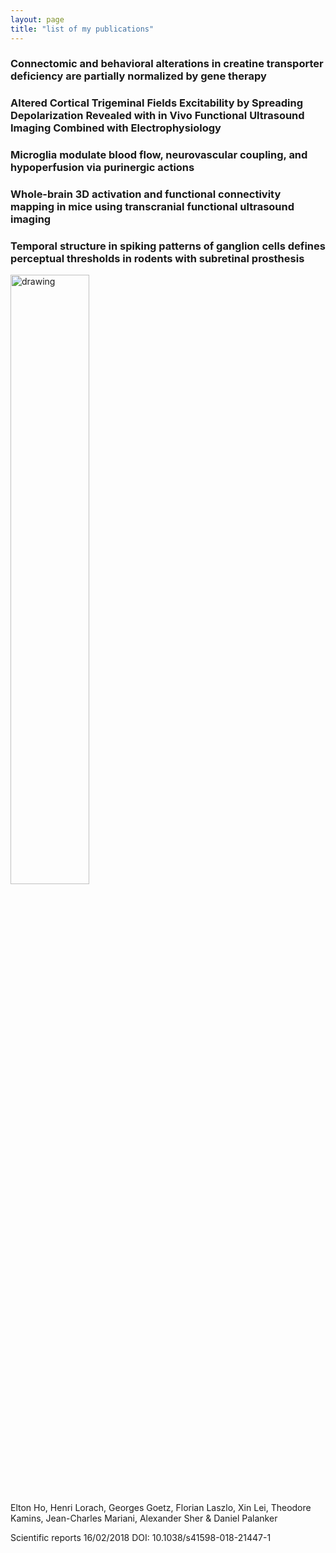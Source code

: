 ```yaml
---
layout: page
title: "list of my publications"
---
```


### Connectomic and behavioral alterations in creatine transporter deficiency are partially normalized by gene therapy

### Altered Cortical Trigeminal Fields Excitability by Spreading Depolarization Revealed with in Vivo Functional Ultrasound Imaging Combined with Electrophysiology

### Microglia modulate blood flow, neurovascular coupling, and hypoperfusion via purinergic actions

### Whole-brain 3D activation and functional connectivity mapping in mice using transcranial functional ultrasound imaging

### Temporal structure in spiking patterns of ganglion cells defines perceptual thresholds in rodents with subretinal prosthesis

<a href="https://JCMariani.github.io/_posts/publications/00_Temporal-prosthesis_Ho_2018/00_Temporal-prosthesis_Ho_2018.md">
<img src="https://JCMariani.github.io/assets/img/mouse_head_brain.png" alt="drawing" width="50%" class="center"/>
</a>

Elton Ho, Henri Lorach, Georges Goetz, Florian Laszlo, Xin Lei, Theodore Kamins, Jean-Charles Mariani, Alexander Sher & Daniel Palanker 

Scientific reports 
16/02/2018 
DOI: 10.1038/s41598-018-21447-1 


